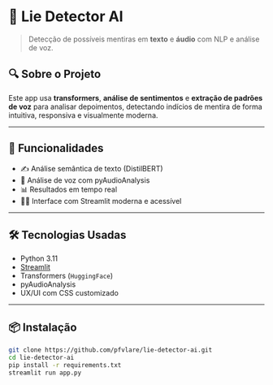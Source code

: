 # 🧠 Lie Detector AI

> Detecção de possíveis mentiras em **texto** e **áudio** com NLP e análise de voz.

## 🔍 Sobre o Projeto

Este app usa **transformers**, **análise de sentimentos** e **extração de padrões de voz** para analisar depoimentos, detectando indícios de mentira de forma intuitiva, responsiva e visualmente moderna.

---

## 🎯 Funcionalidades

- ✍️ Análise semântica de texto (DistilBERT)
- 🎤 Análise de voz com pyAudioAnalysis
- 📊 Resultados em tempo real
- 🧑‍💻 Interface com Streamlit moderna e acessível

---

## 🛠️ Tecnologias Usadas

- Python 3.11
- [Streamlit](https://streamlit.io/)
- Transformers (`HuggingFace`)
- pyAudioAnalysis
- UX/UI com CSS customizado

---

## 📦 Instalação

```bash
git clone https://github.com/pfvlare/lie-detector-ai.git
cd lie-detector-ai
pip install -r requirements.txt
streamlit run app.py
